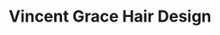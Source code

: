 ---
title: "Vincent Grace Hair Design"
url: /felixstowe/vincent-grace-hair-design/
shop: Friseur
---